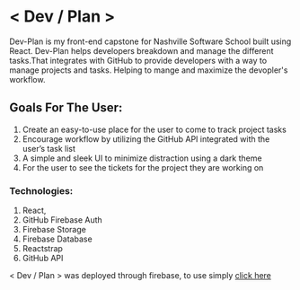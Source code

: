 # < Dev / Plan >

Dev-Plan is my front-end capstone for Nashville Software School built using React. Dev-Plan helps developers breakdown and manage the different tasks.That integrates with GitHub to provide developers with a way to manage projects and tasks. Helping to mange and maximize the devopler's workflow.

## Goals For The User:
1. Create an easy-to-use place for the user to come to track project tasks
2. Encourage workflow by utilizing the GitHub API integrated with the user’s task list
3. A simple and sleek UI to minimize distraction using a dark theme
4. For the user to see the tickets for the project they are working on 


### Technologies:
1. React,
2. GitHub Firebase Auth
3. Firebase Storage
4. Firebase Database
5. Reactstrap
6. GitHub API

 < Dev / Plan > was deployed through firebase, to use simply [click here](https://dev-plan-578fe.firebaseapp.com/login)
